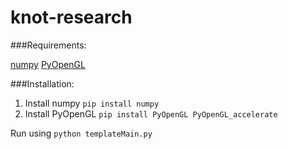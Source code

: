 # knot-research

###Requirements:

[numpy](www.numpy.org)
[PyOpenGL](http://pyopengl.sourceforge.net/)

###Installation:

1. Install numpy
```pip install numpy```
2. Install PyOpenGL
```pip install PyOpenGL PyOpenGL_accelerate```

Run using `python templateMain.py`
